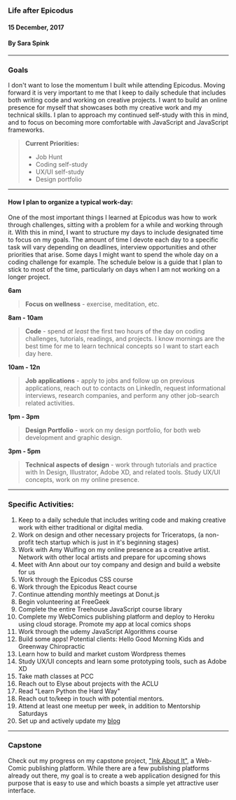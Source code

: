 ### Life after Epicodus
#### 15 December, 2017
#### By Sara Spink
*************

### Goals
I don't want to lose the momentum I built while attending Epicodus. Moving forward it is very important to me that I keep to daily schedule that includes both writing code and working on creative projects. I want to build an online presence for myself that showcases both my creative work and my technical skills. I plan to approach my continued self-study with this in mind, and to focus on becoming more comfortable with JavaScript and JavaScript frameworks.

> **Current Priorities:**
> - Job Hunt
> - Coding self-study
> - UX/UI self-study
> - Design portfolio


***************************
#### How I plan to organize a typical work-day:

One of the most important things I learned at Epicodus was how to work through challenges, sitting with a problem for a while and working through it. With this in mind, I want to structure my days to include designated time to focus on my goals. The amount of time I devote each day to a specific task will vary depending on deadlines, interview opportunities and other priorities that arise. Some days I might want to spend the whole day on a coding challenge for example. The schedule below is a guide that I plan to stick to most of the time, particularly on days when I am not working on a longer project.

**6am**

> **Focus on wellness** - exercise, meditation, etc.

**8am - 10am**

> **Code** - spend _at least_ the first two hours of the day on coding challenges, tutorials, readings, and projects. I know mornings are the best time for me to learn technical concepts so I want to start each day here.

**10am - 12n**

> **Job applications** - apply to jobs and follow up on previous applications, reach out to contacts on LinkedIn, request informational interviews, research companies, and perform any other job-search related activities.

**1pm - 3pm**

> **Design Portfolio** - work on my design portfolio, for both web development and graphic design.

**3pm - 5pm**

> **Technical aspects of design** - work through tutorials and practice with In Design, Illustrator, Adobe XD, and related tools. Study UX/UI concepts, work on my online presence.

**************************

### Specific Activities:
1. Keep to a daily schedule that includes writing code and making creative work with either traditional or digital media.
2. Work on design and other necessary projects for Triceratops, (a non-profit tech startup which is just in it's beginning stages)
3. Work with Amy Wulfing on my online presence as a creative artist. Network with other local artists and prepare for upcoming shows
4. Meet with Ann about our toy company and design and build a website for us
5. Work through the Epicodus CSS course
6. Work through the Epicodus React course
7. Continue attending monthly meetings at Donut.js
8. Begin volunteering at FreeGeek
9. Complete the entire Treehouse JavaScript course library
10. Complete my WebComics publishing platform and deploy to Heroku using cloud storage. Promote my app at local comics shops
11. Work through the udemy JavaScript Algorithms course
12. Build some apps! Potential clients: Hello Good Morning Kids and Greenway Chiropractic
13. Learn how to build and market custom Wordpress themes
14. Study UX/UI concepts and learn some prototyping tools, such as Adobe XD
15. Take math classes at PCC
16. Reach out to Elyse about projects with the ACLU
17. Read "Learn Python the Hard Way"
18. Reach out to/keep in touch with potential mentors.
19. Attend at least one meetup per week, in addition to Mentorship Saturdays
20. Set up and actively update my [blog](https://medium.com/@spinkbot "Sara on Medium")

***************************

### Capstone
Check out my progress on my capstone project, ["Ink About It"](https://github.com/SaraSpink/ink-about-it.git), a Web-Comic publishing platform. While there are a few publishing platforms already out there, my goal is to create a web application designed for this purpose that is easy to use and which boasts a simple yet attractive user interface.
